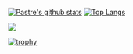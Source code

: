 [![Pastre's github stats](https://github-readme-stats.vercel.app/api?username=pastre&show_icons=true)](https://github.com/pastre)   [![Top Langs](https://github-readme-stats.vercel.app/api/top-langs/?username=pastre&layout=compact)](https://github.com/pastre)

<a href="https://www.codewars.com/users/pastre/stats"><img src="https://www.codewars.com/users/pastre/badges/large"></a>


[![trophy](https://github-profile-trophy.vercel.app/?username=pastre&theme=dracula&column=3&margin-w=15&margin-h=15&no-bg=true&no-frame=true&rank=SECRET,SSS,SS,S,AAA,AA,A)](https://github.com/ryo-ma/github-profile-trophy)
